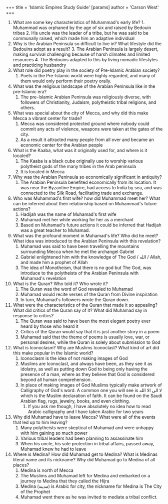 +++
 title = 'Islamic Empires Study Guide'
[params]
	author = 'Carson West'
+++
1.   What are some key characteristics of Muhammad's early life?
	1. Muhammad was orphaned by the age of six and raised by Bedouin tribes 
	2. His uncle was the leader of a tribe, but he was said to be communally raised, which made him an adaptive individual
2. Why is the Arabian Peninsula so difficult to live in? What lifestyle did the Bedouins adopt as a result?
	3. The Arabian Peninsula is largely desert, making survival challenging because of harsh climates and limited resources
	4. The Bedouins adapted to this by living nomadic lifestyles and practicing husbandry
3. What role did poetry play in the society of Pre-Islamic Arabian society?
	1. Poets in the Pre-Islamic world were highly regarded, and many of them would only perform their poetry orally.
4. What was the religious landscape of the Arabian Peninsula like in the pre-Islamic era?
	1. The pre-Islamic Arabian Peninsula was religiously diverse, with followers of Christianity, Judaism, polytheistic tribal religions, and others.
5. What was special about the city of Mecca, and why did this make Mecca a vibrant center for trade?
	1. Mecca was considered protected ground where nobody could commit any acts of violence, weapons were taken at the gates of the city.
	2. As a result it attracted many people from all over and became an economic center for the Arabian people
6. What is the Kaaba, what was it originally used for, and where is it located?
	1. The Kaaba is a black cube originally use to worship various polytheist gods of the many tribes in the Arab peninsula
	2. It is located in Mecca
7. Why was the Arabian Peninsula so economically significant in antiquity?
	1. The Arabian Peninsula benefited economically from its location. It was near the Byzantine Empire, had access to India by sea, and was connected to the Silk Road, facilitating trade and exchange.
8. Who was Muhammad's first wife? how did Muhammad meet her? What can be inferred about their relationship based on Muhammad's future actions?
	1. Hadijah was the name of Muhamad's first wife
	2. Muhamad met her while working for her as a merchant
	3. Based on Muhamad's future actions it could be inferred that Hadijah was a great teacher to Muhamad.
9. What was the profound moment in Muhamad's life? Who did he meet? What idea was introduced to the Arabian Peninsula with this revelation?
	1. Muhamad was said to have been travelling the mountains surrounding Mecca when he met the archangel Gabriel
	2. Gabriel enlightened him with the knowledge of The God / الله / Allah, and made him a prophet of Allah 
	3. The idea of Monotheism, that there is no god but The God, was introduce to the polytheists of the Arabian Peninsula with Muhamad's revelation
10. What is the Quran? Who told it? Who wrote it?
	1. The Quran was the word of God revealed to Muhamad 
	2. Muhamad would recite verses of the Quran from Divine inspiration
	3. In turn, Muhamad's followers wrote the Quran down. 
11. What were the characteristics of the Quran that made it so appealing? What did critics of the Quran say of it? What did Muhamad say in response to critics?
	1. The Quran was said to have been the most elegant poetry ever heard by those who heard it
	2. Critics of the Quran would say that it is just another story in a poem
	3. Muhamad said that the theme of poems is usually love, war, or personal desires, while the Quran is solely about submission to God
12. What is Iconoclasm? Why are Muslims Iconoclast? What kind of art did this make popular in the Islamic world?
	1. Iconoclasm is the idea of not making images of God
	2. Muslims are Iconoclast, and always have been, as they see it as idolatry, as well as  putting down God to being only having the presence of a man, where as they believe that God is considered beyond all human comprehension.
	3. In place of making images of God Muslims typically make artwork of Calligraphy of God's word. A common one you will see is لا الى الا الله which is the Muslim declaration of faith. It can be found on the Saudi Arabian flag, rugs, jewelry, books, and even clothing.
		1. If you ask me though, I have absolutely no idea how to read Arabic calligraphy and I have taken Arabic for two years
13. Why did Muhamad have to leave Mecca? What were all of the events that led up to him leaving?
	1. Many polytheists were skeptical of Muhamad and were unhappy with him gaining so much power
	2. Various tribal leaders had been planning to assassinate him
	3. When his uncle, his sole protection in tribal affairs, passed away, Muhamad knew he had to leave
14. Where is Medina? How did Muhamad get to Medina? What is Medinas literal name and its nickname? Why did Muhamad go to Medina of all places?
	1. Medina is north of Mecca
	2. The Muslims and Muhamad left for Medina and embarked on a journey to Medina that they called the Hijra
	3. Medina (مدينة) is Arabic for city, the nickname for Medina is The City of the Prophet
	4. Muhamad went there as he was invited to mediate a tribal conflict.
